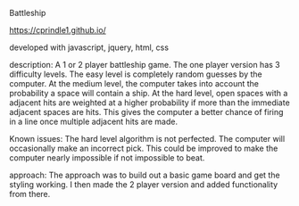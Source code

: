 Battleship

https://cprindle1.github.io/

developed with javascript, jquery, html, css

description:
A 1 or 2 player battleship game.  The one player version has 3 difficulty levels.  The easy level is completely random guesses by the computer.  At the medium level, the computer takes into account the probability a space will contain a ship.  At the hard level, open spaces with a adjacent hits are weighted at a higher probability if more than the immediate adjacent spaces are hits.  This gives the computer a better chance of firing in a line once multiple adjacent hits are made.

Known issues:  The hard level algorithm is not perfected.  The computer will occasionally make an incorrect pick.  This could be improved to make the computer nearly impossible if not impossible to beat.

approach:  The approach was to build out a basic game board and get the styling working.  I then made the 2 player version and added functionality from there.  
